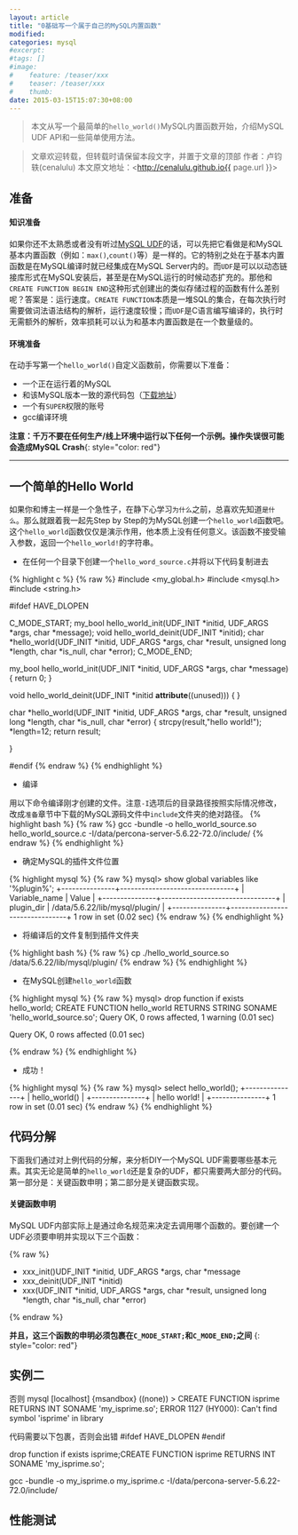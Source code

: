 ```yaml
---
layout: article
title: "0基础写一个属于自己的MySQL内置函数"
modified:
categories: mysql
#excerpt:
#tags: []
#image:
#    feature: /teaser/xxx
#    teaser: /teaser/xxx
#    thumb:
date: 2015-03-15T15:07:30+08:00
---
```


> 本文从写一个最简单的`hello_world()`MySQL内置函数开始，介绍MySQL UDF API和一些简单使用方法。

> 文章欢迎转载，但转载时请保留本段文字，并置于文章的顶部
> 作者：卢钧轶(cenalulu)
> 本文原文地址：<http://cenalulu.github.io{{ page.url }}>


## 准备

#### 知识准备

如果你还不太熟悉或者没有听过[MySQL UDF](http://dev.mysql.com/doc/refman/5.6/en/adding-functions.html)的话，可以先把它看做是和MySQL基本内置函数（例如：`max()`,`count()`等）是一样的。它的特别之处在于基本内置函数是在MySQL编译时就已经集成在MySQL Server内的。而`UDF`是可以以动态链接库形式在MySQL安装后，甚至是在MySQL运行的时候动态扩充的。那他和`CREATE FUNCTION BEGIN END`这种形式创建出的类似存储过程的函数有什么差别呢？答案是：运行速度。`CREATE FUNCTION`本质是一堆SQL的集合，在每次执行时需要做词法语法结构的解析，运行速度较慢；而`UDF`是C语言编写编译的，执行时无需额外的解析，效率损耗可以认为和基本内置函数是在一个数量级的。

#### 环境准备

在动手写第一个`hello_world()`自定义函数前，你需要以下准备：

- 一个正在运行着的MySQL
- 和该MySQL版本一致的源代码包（[下载地址](http://dev.mysql.com/downloads/mysql/)）
- 一个有`SUPER`权限的账号
- gcc编译环境

**注意：千万不要在任何生产/线上环境中运行以下任何一个示例。操作失误很可能会造成MySQL Crash**{: style="color: red"}


---


## 一个简单的Hello World

如果你和博主一样是一个急性子，在静下心学习`为什么`之前，总喜欢先知道`是什么`。那么就跟着我一起先Step by Step的为MySQL创建一个`hello_world`函数吧。这个`hello_world`函数仅仅是演示作用，他本质上没有任何意义。该函数不接受输入参数，返回一个`hello_world!`的字符串。

- 在任何一个目录下创建一个`hello_word_source.c`并将以下代码复制进去

{% highlight c %}
{% raw %}
#include <my_global.h>
#include <mysql.h>
#include <string.h>


#ifdef HAVE_DLOPEN


C_MODE_START;
my_bool hello_world_init(UDF_INIT *initid, UDF_ARGS *args, char *message);
void hello_world_deinit(UDF_INIT *initid);
char *hello_world(UDF_INIT *initid, UDF_ARGS *args,
        char *result, unsigned long *length,
            char *is_null, char *error);
C_MODE_END;



my_bool hello_world_init(UDF_INIT *initid, UDF_ARGS *args, char *message)
{
    return 0;
}

void hello_world_deinit(UDF_INIT *initid __attribute__((unused)))
{
}

char *hello_world(UDF_INIT *initid, UDF_ARGS *args,
        char *result, unsigned long *length,
            char *is_null, char *error)
{
    strcpy(result,"hello world!");
    *length=12;
    return result;

}

#endif
{% endraw %}
{% endhighlight %}


- 编译

用以下命令编译刚才创建的文件。注意`-I`选项后的目录路径按照实际情况修改，改成`准备`章节中下载的MySQL源码文件中`include`文件夹的绝对路径。
{% highlight bash %}
{% raw %}
gcc -bundle -o hello_world_source.so hello_world_source.c -I/data/percona-server-5.6.22-72.0/include/
{% endraw %}
{% endhighlight %}

- 确定MySQL的插件文件位置

{% highlight mysql %}
{% raw %}
mysql> show global variables like '%plugin%';
+---------------+--------------------------------+
| Variable_name | Value                          |
+---------------+--------------------------------+
| plugin_dir    | /data/5.6.22/lib/mysql/plugin/ |
+---------------+--------------------------------+
1 row in set (0.02 sec)
{% endraw %}
{% endhighlight %}

- 将编译后的文件复制到插件文件夹

{% highlight bash %}
{% raw %}
cp ./hello_world_source.so /data/5.6.22/lib/mysql/plugin/
{% endraw %}
{% endhighlight %}

- 在MySQL创建`hello_world`函数

{% highlight mysql %}
{% raw %}
mysql> drop function if exists hello_world; CREATE FUNCTION hello_world RETURNS STRING SONAME 'hello_world_source.so';
Query OK, 0 rows affected, 1 warning (0.01 sec)

Query OK, 0 rows affected (0.01 sec)

{% endraw %}
{% endhighlight %}

- 成功！

{% highlight mysql %}
{% raw %}
mysql> select hello_world();
+---------------+
| hello_world() |
+---------------+
| hello world!  |
+---------------+
1 row in set (0.01 sec)
{% endraw %}
{% endhighlight %}

## 代码分解

下面我们通过对上例代码的分解，来分析DIY一个MySQL UDF需要哪些基本元素。其实无论是简单的`hello_world`还是复杂的UDF，都只需要两大部分的代码。第一部分是：关键函数申明；第二部分是关键函数实现。

#### 关键函数申明

MySQL UDF内部实际上是通过命名规范来决定去调用哪个函数的。要创建一个UDF必须要申明并实现以下三个函数：

{% raw %}

- xxx_init()UDF_INIT *initid, UDF_ARGS *args, char *message
- xxx_deinit(UDF_INIT *initid)
- xxx(UDF_INIT *initid, UDF_ARGS *args, char *result, unsigned long *length, char *is_null, char *error)

{% endraw %}

**并且，这三个函数的申明必须包裹在`C_MODE_START;`和`C_MODE_END;`之间** {: style="color: red"}


## 实例二

否则
mysql [localhost] {msandbox} ((none)) > CREATE FUNCTION isprime RETURNS INT SONAME 'my_isprime.so';
ERROR 1127 (HY000): Can't find symbol 'isprime' in library

代码需要以下包裹，否则会出错
#ifdef HAVE_DLOPEN
#endif

drop function  if exists isprime;CREATE FUNCTION isprime RETURNS INT SONAME 'my_isprime.so';

gcc -bundle -o my_isprime.o my_isprime.c -I/data/percona-server-5.6.22-72.0/include/

## 性能测试
